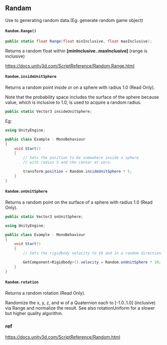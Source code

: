 ## Randam
Use to generating random data.(Eg: generate random game object)
  
#### `Random.Range()`

```cs
public static float Range(float minInclusive, float maxInclusive);
```



Returns a random float within **[minInclusive..maxInclusive]** (range is inclusive)

https://docs.unity3d.com/ScriptReference/Random.Range.html


#### `Random.insideUnitSphere`

Returns a random point inside or on a sphere with radius 1.0 (Read Only).

Note that the probability space includes the surface of the sphere because value, which is inclusive to 1.0, is used to acquire a random radius.

```cs
public static Vector3 insideUnitSphere;
```

Eg:
```cs
using UnityEngine;

public class Example : MonoBehaviour
{
    void Start()
    {
        // Sets the position to be somewhere inside a sphere
        // with radius 5 and the center at zero.

        transform.position = Random.insideUnitSphere * 5;
    }
}

```

#### `Random.onUnitSphere`

Returns a random point on the surface of a sphere with radius 1.0 (Read Only).

```cs
public static Vector3 onUnitSphere;
```


```cs
using UnityEngine;

public class Example : MonoBehaviour
{
    void Start()
    {
        // Sets the rigidbody velocity to 10 and in a random direction.

        GetComponent<Rigidbody>().velocity = Random.onUnitSphere * 10;
    }
}

```

#### `Random.rotation`

Returns a random rotation (Read Only).

Randomize the x, y, z, and w of a Quaternion each to [-1.0..1.0] (inclusive) via Range and normalize the result. See also rotationUniform for a slower but higher quality algorithm.





### ref

https://docs.unity3d.com/ScriptReference/Random.html

